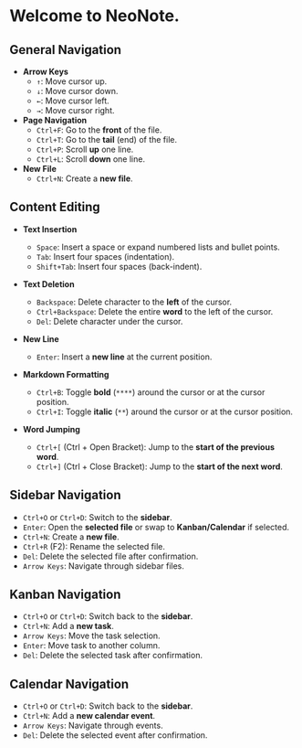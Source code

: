 # Welcome to NeoNote.

## General Navigation
- **Arrow Keys**
  - `↑`: Move cursor up.
  - `↓`: Move cursor down.
  - `←`: Move cursor left.
  - `→`: Move cursor right.
- **Page Navigation**
  - `Ctrl+F`: Go to the **front** of the file.
  - `Ctrl+T`: Go to the **tail** (end) of the file.
  - `Ctrl+P`: Scroll **up** one line.
  - `Ctrl+L`: Scroll **down** one line.
- **New File**
  - `Ctrl+N`: Create a **new file**.
  
## Content Editing
- **Text Insertion**
  - `Space`: Insert a space or expand numbered lists and bullet points.
  - `Tab`: Insert four spaces (indentation).
  - `Shift+Tab`: Insert four spaces (back-indent).

- **Text Deletion**
  - `Backspace`: Delete character to the **left** of the cursor.
  - `Ctrl+Backspace`: Delete the entire **word** to the left of the cursor.
  - `Del`: Delete character under the cursor.

- **New Line**
  - `Enter`: Insert a **new line** at the current position.

- **Markdown Formatting**
  - `Ctrl+B`: Toggle **bold** (`****`) around the cursor or at the cursor position.
  - `Ctrl+I`: Toggle **italic** (`**`) around the cursor or at the cursor position.

- **Word Jumping**
  - `Ctrl+[` (Ctrl + Open Bracket): Jump to the **start of the previous word**.
  - `Ctrl+]` (Ctrl + Close Bracket): Jump to the **start of the next word**.

## Sidebar Navigation
- `Ctrl+O` or `Ctrl+D`: Switch to the **sidebar**.
- `Enter`: Open the **selected file** or swap to **Kanban/Calendar** if selected.
- `Ctrl+N`: Create a **new file**.
- `Ctrl+R` (F2): Rename the selected file.
- `Del`: Delete the selected file after confirmation.
- `Arrow Keys`: Navigate through sidebar files.

## Kanban Navigation
- `Ctrl+O` or `Ctrl+D`: Switch back to the **sidebar**.
- `Ctrl+N`: Add a **new task**.
- `Arrow Keys`: Move the task selection.
- `Enter`: Move task to another column.
- `Del`: Delete the selected task after confirmation.

## Calendar Navigation
- `Ctrl+O` or `Ctrl+D`: Switch back to the **sidebar**.
- `Ctrl+N`: Add a **new calendar event**.
- `Arrow Keys`: Navigate through events.
- `Del`: Delete the selected event after confirmation.
